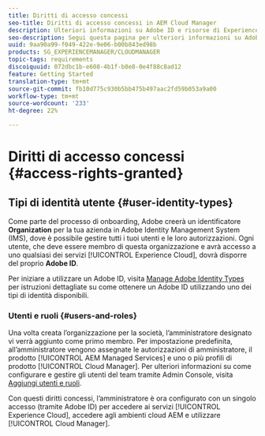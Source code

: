 ```yaml
---
title: Diritti di accesso concessi
seo-title: Diritti di accesso concessi in AEM Cloud Manager
description: Ulteriori informazioni su Adobe ID e risorse di Experience Cloud.
seo-description: Segui questa pagina per ulteriori informazioni su Adobe ID e AEM risorse di Experience Cloud.
uuid: 9aa90a99-f049-422e-9e06-b00b843ed98b
products: SG_EXPERIENCEMANAGER/CLOUDMANAGER
topic-tags: requirements
discoiquuid: 072dbc1b-e608-4b1f-b0e8-0e4f88c8ad12
feature: Getting Started
translation-type: tm+mt
source-git-commit: fb10d775c930b5bb475b497aac2fd59b053a9a00
workflow-type: tm+mt
source-wordcount: '233'
ht-degree: 22%

---
```



# Diritti di accesso concessi {#access-rights-granted}

## Tipi di identità utente {#user-identity-types}

Come parte del processo di onboarding, Adobe creerà un identificatore **Organization** per la tua azienda in Adobe Identity Management System (IMS), dove è possibile gestire tutti i tuoi utenti e le loro autorizzazioni. Ogni utente, che deve essere membro di questa organizzazione e avrà accesso a uno qualsiasi dei servizi [!UICONTROL Experience Cloud], dovrà disporre del proprio **Adobe ID**.

Per iniziare a utilizzare un Adobe ID, visita [Manage Adobe Identity Types](https://helpx.adobe.com/enterprise/using/identity.html) per istruzioni dettagliate su come ottenere un Adobe ID utilizzando uno dei tipi di identità disponibili.

### Utenti e ruoli {#users-and-roles}

Una volta creata l’organizzazione per la società, l’amministratore designato vi verrà aggiunto come primo membro. Per impostazione predefinita, all’amministratore vengono assegnate le autorizzazioni di amministratore, il prodotto [!UICONTROL AEM Managed Services] e uno o più profili di prodotto [!UICONTROL Cloud Manager]. Per ulteriori informazioni su come configurare e gestire gli utenti del team tramite Admin Console, visita [Aggiungi utenti e ruoli](setting-up-users-and-roles.md).

Con questi diritti concessi, l’amministratore è ora configurato con un singolo accesso (tramite Adobe ID) per accedere ai servizi [!UICONTROL Experience Cloud], accedere agli ambienti cloud AEM e utilizzare [!UICONTROL Cloud Manager].
